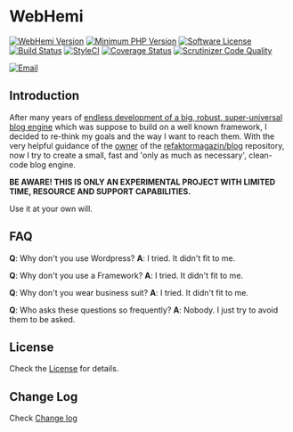 WebHemi
=======

[![WebHemi Version](https://img.shields.io/badge/version-v4.0.0--0.5-yellowgreen.svg)]()
[![Minimum PHP Version](https://img.shields.io/badge/PHP-%3E%3D5.6-blue.svg)](https://php.net/)
[![Software License](https://img.shields.io/badge/license-MIT-brightgreen.svg?style=flat-square)](LICENSE)
[![Build Status](https://travis-ci.org/Gixx/WebHemi.svg?branch=master)](https://travis-ci.org/Gixx/WebHemi)
[![StyleCI](https://styleci.io/repos/60013198/shield)](https://styleci.io/repos/60013198)
[![Coverage Status](https://coveralls.io/repos/github/Gixx/WebHemi/badge.svg?branch=master)](https://coveralls.io/github/Gixx/WebHemi?branch=master)
[![Scrutinizer Code Quality](https://scrutinizer-ci.com/g/Gixx/WebHemi/badges/quality-score.png?b=master)](https://scrutinizer-ci.com/g/Gixx/WebHemi/?branch=master)

[![Email](https://img.shields.io/badge/email-navig80@gmail.com-blue.svg?style=flat-square)](mailto:navig80@gmail.com)

Introduction
------------

After many years of [endless development of a big, robust, super-universal blog engine](https://github.com/Gixx/WebHemi-legacy-v2) 
which was suppose to build on a well known framework, I decided to re-think my goals and the way I want to reach them. 
With the very helpful guidance of the [owner](https://github.com/janoszen) of the [refaktormagazin/blog](https://github.com/refaktormagazin/blog) 
repository, now I try to create a small, fast and 'only as much as necessary', clean-code blog engine.

**BE AWARE! THIS IS ONLY AN EXPERIMENTAL PROJECT WITH LIMITED TIME, RESOURCE AND SUPPORT CAPABILITIES.**

Use it at your own will.

FAQ
---

**Q**: Why don't you use Wordpress?
**A**: I tried. It didn't fit to me.

**Q**: Why don't you use a Framework?
**A**: I tried. It didn't fit to me.

**Q**: Why don't you wear business suit?
**A**: I tried. It didn't fit to me.

**Q**: Who asks these questions so frequently?
**A**: Nobody. I just try to avoid them to be asked.

License
-------

Check the [License](LICENSE) for details.

Change Log
----------

Check [Change log](CHANGELOG.md)
